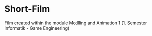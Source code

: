 # Short-Film
Film created within the module Modlling and Animation 1 (1. Semester Informatik - Game Engineering)
